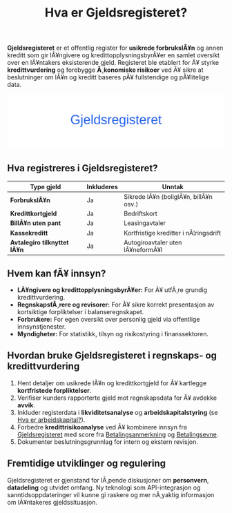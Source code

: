 ﻿---
title: "Hva er Gjeldsregisteret?"
meta_title: "Hva er Gjeldsregisteret?"
meta_description: '**Gjeldsregisteret** er et offentlig register for **usikrede forbrukslÃ¥n** og annen kreditt som gir lÃ¥ngivere og kredittopplysningsbyrÃ¥er en samlet oversikt ...'
slug: gjeldsregisteret
type: blog
layout: pages/single
---

**Gjeldsregisteret** er et offentlig register for **usikrede forbrukslÃ¥n** og annen kreditt som gir lÃ¥ngivere og kredittopplysningsbyrÃ¥er en samlet oversikt over en lÃ¥ntakers eksisterende gjeld. Registeret ble etablert for Ã¥ styrke **kredittvurdering** og forebygge **Ã¸konomiske risikoer** ved Ã¥ sikre at beslutninger om lÃ¥n og kreditt baseres pÃ¥ fullstendige og pÃ¥litelige data.

![Illustrasjon av Gjeldsregisteret](gjeldsregisteret-image.svg)

## Hva registreres i Gjeldsregisteret?

| Type gjeld                   | Inkluderes | Unntak                             |
|------------------------------|------------|------------------------------------|
| **ForbrukslÃ¥n**              | Ja         | Sikrede lÃ¥n (boliglÃ¥n, billÃ¥n osv.)|
| **Kredittkortgjeld**         | Ja         | Bedriftskort                       |
| **BillÃ¥n uten pant**         | Ja         | Leasingavtaler                     |
| **Kassekreditt**             | Ja         | Kortfristige kreditter i nÃ¦ringsdrift|
| **Avtalegiro tilknyttet lÃ¥n**| Ja         | Autogiroavtaler uten lÃ¥neformÃ¥l    |

## Hvem kan fÃ¥ innsyn?

* **LÃ¥ngivere og kredittopplysningsbyrÃ¥er:** For Ã¥ utfÃ¸re grundig kredittvurdering.
* **RegnskapsfÃ¸rere og revisorer:** For Ã¥ sikre korrekt presentasjon av kortsiktige forpliktelser i balanseregnskapet.
* **Forbrukere:** For egen oversikt over personlig gjeld via offentlige innsynstjenester.
* **Myndigheter:** For statistikk, tilsyn og risikostyring i finanssektoren.

## Hvordan bruke Gjeldsregisteret i regnskaps- og kredittvurdering

1. Hent detaljer om usikrede lÃ¥n og kredittkortgjeld for Ã¥ kartlegge **kortfristede forpliktelser**.
2. Verifiser kunders rapporterte gjeld mot regnskapsdata for Ã¥ avdekke **avvik**.
3. Inkluder registerdata i **likviditetsanalyse** og **arbeidskapitalstyring** (se [Hva er arbeidskapital?](/blogs/regnskap/hva-er-arbeidskapital "Hva er Arbeidskapital? Beregning og Betydning for Bedriftens Drift")).
4. Forbedre **kredittrisikoanalyse** ved Ã¥ kombinere innsyn fra [Gjeldsregisteret](/blogs/regnskap/gjeldsregisteret "Hva er Gjeldsregisteret? En Guide til Gjeldsregisteret") med score fra [Betalingsanmerkning](/blogs/regnskap/betalingsanmerkning "Hva er Betalingsanmerkning? En Guide til Betalingsanmerkning") og [Betalingsevne](/blogs/regnskap/hva-er-betalingsevne "Hva er Betalingsevne? Analyse av Likviditet og Finansiell Stabilitet").
5. Dokumenter beslutningsgrunnlag for intern og ekstern revisjon.

## Fremtidige utviklinger og regulering

Gjeldsregisteret er gjenstand for lÃ¸pende diskusjoner om **personvern**, **datadeling** og utvidet omfang. Ny teknologi som API-integrasjon og sanntidsoppdateringer vil kunne gi raskere og mer nÃ¸yaktig informasjon om lÃ¥ntakeres gjeldssituasjon.








